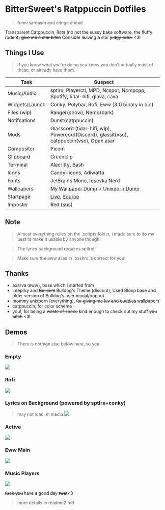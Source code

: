 # BitterSweet's Ratppuccin Dotfiles
> funni sarcasm and cringe ahead

Transparent Catppuccin, Rats (no not the sussy baka software, the fluffy rodent)
~~give me a star bitch~~ Consider leaving a star ~~judgy prick~~ <3!

## Things I Use
> If you know what you're doing you know you don't actually most of these, or already have them.

| Task              | Suspect     |
|-------------------|-------------------------------------------------|
| Music/Audio       | sptlrx, Playerctl, MPD, Ncspot, Ncmpcpp, Spotify, tidal-hifi, glava, cava
| Widgets/Launch    | Conky, Polybar, Rofi, Eww (3.0 binary in bin)
| Files (wip)       | Ranger(snow), Nemo(dark)
| Notifcations      | Dunst(catppuccin)
| Mods              | Glasscord (tidal-hifi, wip), Powercord(Discord), glassit(vsc), catppuccin(vsc), Open.asar
| Compositor        | Picom
| Clipboard         | Greenclip
| Terminal          | Alacritty, Bash
| Icons             | Candy-icons, Adiwatta
| Fonts             | JetBrains Mono, Iosevka Nerd
| Wallpapers        | [My Wallpaper Dump + Unixporn Dump](https://github.com/BitterSweetcandyshop/Wallpapers)
| Startpage         | [Live](https://bittersweetcandyshop.github.io/startpage/), [Source](https://github.com/BitterSweetcandyshop/startpage)
| Imposter          | Red (sus)
## Note
> Almost everything relies on the .scripts folder, I made sure to do my best to make it usable by anyone though.

> The lyrics background requires sptlrx!!

> Make sure the eww alias in .bashrc is correct for you!

## Thanks
- axarva (eww), base which I started from
- Leeprky and ~~Bullcum~~ Bulldog's Theme (discord), Used Bloop base and older version of Bulldog's user modal/popout
- mommy unixporn (everything), ~~for giving me luv and cuddles~~ wallpapers
- catppuccin, for color scheme
- you!, for being a ~~waste of space~~ kind enough to check out my stuff ~~you bitch~~ <3!

## Demos
> There is nothign else below here, so yea

### Empty
![](https://github.com/BitterSweetcandyshop/dotfiles/blob/main/media/normal.png?raw=true)
### Rofi
![](https://github.com/BitterSweetcandyshop/dotfiles/blob/main/media/rofi.png?raw=true)
### Lyrics on Background (powered by sptlrx+conky)
> may not load, in media
![](https://github.com/BitterSweetcandyshop/dotfiles/blob/main/media/sptlrx.gif?raw=true)

### Active
![](https://github.com/BitterSweetcandyshop/dotfiles/blob/main/media/rubber_room.png?raw=true)
### Eww Main
![](https://github.com/BitterSweetcandyshop/dotfiles/blob/main/media/eww_main.png?raw=true)
### Music Players
![](https://github.com/BitterSweetcandyshop/dotfiles/blob/main/media/music_players.png?raw=true)


~~fuck you~~ have a good day ~~twat~~<3
> more details in readme2.md
